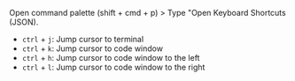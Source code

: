 Open command palette (shift + cmd + p) > Type "Open Keyboard Shortcuts (JSON).
- `ctrl` + `j`: Jump cursor to terminal
- `ctrl` + `k`: Jump cursor to code window
- `ctrl` + `h`: Jump cursor to code window to the left 
- `ctrl` + `l`: Jump cursor to code window to the right

